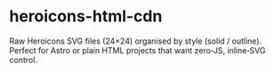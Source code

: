 # heroicons-html-cdn
Raw Heroicons SVG files (24×24) organised by style (solid / outline). Perfect for Astro or plain HTML projects that want zero‑JS, inline‑SVG control.
